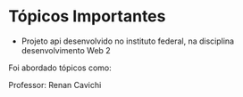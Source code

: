 # Tópicos Importantes

- Projeto api desenvolvido no instituto federal, na disciplina desenvolvimento Web 2

Foi abordado tópicos como:



Professor: Renan Cavichi
